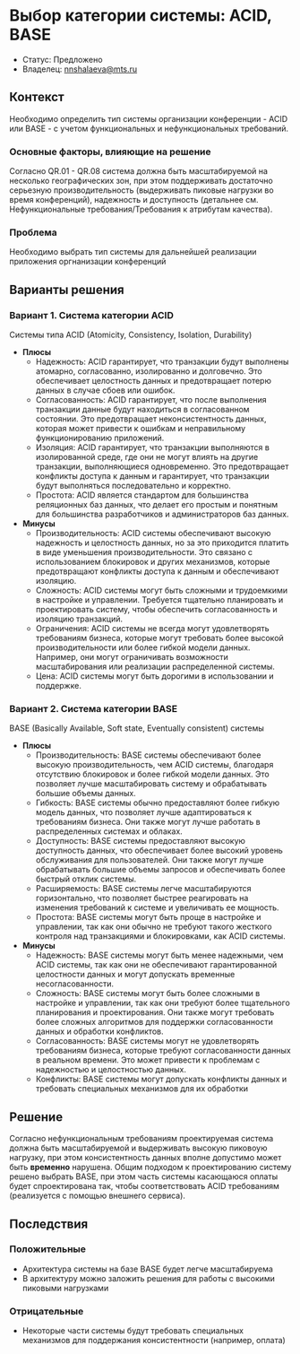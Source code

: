 # Выбор категории системы: ACID, BASE
<!-- Название ADR состоит из [ADR.###] [Коротко суть принятого решения] -->

* Статус: Предложено
* Владелец: nnshalaeva@mts.ru

## Контекст
Необходимо определить тип системы организации конференции - ACID или BASE - с учетом функциональных и нефункциональных требований.

### Основные факторы, влияющие на решение
Согласно QR.01 - QR.08 система должна быть масштабируемой на несколько географических зон, при этом поддерживать достаточно серьезную производительность (выдерживать пиковые нагрузки во время конференций), надежность и доступность (детальнее см. Нефункциональные требования/Требования к атрибутам качества).

### Проблема
Необходимо выбрать тип системы для дальнейшей реализации приложения оргнанизации конференций 


## Варианты решения
<!-- Описание рассмотренных вариантов c их плюсами и минусами -->

### Вариант 1. Система категории ACID
<!-- Описание варианта 1 -->
Системы типа ACID (Atomicity, Consistency, Isolation, Durability)
* **Плюсы**
  * Надежность: ACID гарантирует, что транзакции будут выполнены атомарно, согласованно, изолированно и долговечно. Это обеспечивает целостность данных и предотвращает потерю данных в случае сбоев или ошибок.
  * Согласованность: ACID гарантирует, что после выполнения транзакции данные будут находиться в согласованном состоянии. Это предотвращает неконсистентность данных, которая может привести к ошибкам и неправильному функционированию приложений.
  * Изоляция: ACID гарантирует, что транзакции выполняются в изолированной среде, где они не могут влиять на другие транзакции, выполняющиеся одновременно. Это предотвращает конфликты доступа к данным и гарантирует, что транзакции будут выполняться последовательно и корректно.
  * Простота: ACID является стандартом для большинства реляционных баз данных, что делает его простым и понятным для большинства разработчиков и администраторов баз данных.
* **Минусы**
  * Производительность: ACID системы обеспечивают высокую надежность и целостность данных, но за это приходится платить в виде уменьшения производительности. Это связано с использованием блокировок и других механизмов, которые предотвращают конфликты доступа к данным и обеспечивают изоляцию.
  * Сложность: ACID системы могут быть сложными и трудоемкими в настройке и управлении. Требуется тщательно планировать и проектировать систему, чтобы обеспечить согласованность и изоляцию транзакций.
  * Ограничения: ACID системы не всегда могут удовлетворять требованиям бизнеса, которые могут требовать более высокой производительности или более гибкой модели данных. Например, они могут ограничивать возможности масштабирования или реализации распределенной системы.
  * Цена: ACID системы могут быть дорогими в использовании и поддержке.

### Вариант 2. Система категории BASE
BASE (Basically Available, Soft state, Eventually consistent) системы
* **Плюсы**
  * Производительность: BASE системы обеспечивают более высокую производительность, чем ACID системы, благодаря отсутствию блокировок и более гибкой модели данных. Это позволяет лучше масштабировать систему и обрабатывать большие объемы данных.
  * Гибкость: BASE системы обычно предоставляют более гибкую модель данных, что позволяет лучше адаптироваться к требованиям бизнеса. Они также могут лучше работать в распределенных системах и облаках.
  * Доступность: BASE системы предоставляют высокую доступность данных, что обеспечивает более высокий уровень обслуживания для пользователей. Они также могут лучше обрабатывать большие объемы запросов и обеспечивать более быстрый отклик системы.
  * Расширяемость: BASE системы легче масштабируются горизонтально, что позволяет быстрее реагировать на изменения требований к системе и увеличивать ее мощность.
  * Простота: BASE системы могут быть проще в настройке и управлении, так как они обычно не требуют такого жесткого контроля над транзакциями и блокировками, как ACID системы.
* **Минусы**
  * Надежность: BASE системы могут быть менее надежными, чем ACID системы, так как они не обеспечивают гарантированной целостности данных и могут допускать временные несогласованности.
  * Сложность: BASE системы могут быть более сложными в настройке и управлении, так как они требуют более тщательного планирования и проектирования. Они также могут требовать более сложных алгоритмов для поддержки согласованности данных и обработки конфликтов.
  * Согласованность: BASE системы могут не удовлетворять требованиям бизнеса, которые требуют согласованности данных в реальном времени. Это может привести к проблемам с надежностью и целостностью данных.
  * Конфликты: BASE системы могут допускать конфликты данных и требовать специальных механизмов для их обработки

## Решение
<!-- Описание выбранного решения. Решение должно быть сформулировано чётко ("Мы используем...", "Мы не используем", а не "Желательно.." или "Предлагается..."). 
Должна быть понятна связь между решением и проблемой, почему выбрали именно это решение из вариантов -->
Согласно нефункциональным требованиям проектируемая система должна быть масштабируемой и выдерживать высокую пиковоую нагрузку, при этом консистентность данных вполне допустимо может быть **временно** нарушена. Общим подходом к проектированию систему решено выбрать BASE, при этом часть системы касающаюся оплаты будет спроектирована так, чтобы соответствовать ACID требованиям (реализуется с помощью внешнего сервиса).

## Последствия
<!-- Положительные и отрицательные последствия (trade-offs). Арх. решения, которые потребуется принять как следствие принятого решения. Если решение содержит риски, то описано, как с ними планируют поступить (за счет чего снижать, почему принять). -->
### Положительные 
* Архитектура системы на базе BASE будет легче масштабируема 
* В архитектуру можно заложить решения для работы с высокими пиковыми нагрузками

### Отрицательные 
* Некоторые части системы будут требовать специальных механизмов для поддержания консистентности (например, оплата)